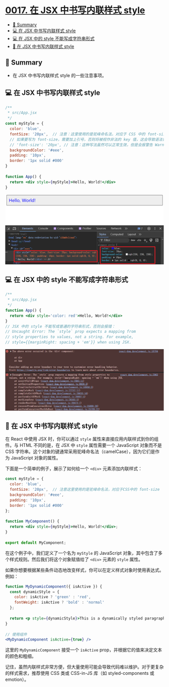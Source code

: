 # [0017. 在 JSX 中书写内联样式 style](https://github.com/Tdahuyou/react/tree/main/0017.%20%E5%9C%A8%20JSX%20%E4%B8%AD%E4%B9%A6%E5%86%99%E5%86%85%E8%81%94%E6%A0%B7%E5%BC%8F%20style/README.md)

<!-- region:toc -->
- [📝 Summary](#-summary)
- [💻 在 JSX 中书写内联样式 style](#-在-jsx-中书写内联样式-style)
- [💻 在 JSX 中的 style 不能写成字符串形式](#-在-jsx-中的-style-不能写成字符串形式)
- [🤖 在 JSX 中书写内联样式 style](#🤖-在-jsx-中书写内联样式-style)
<!-- endregion:toc -->

## 📝 Summary

- 在 JSX 中书写内联样式 style 的一些注意事项。

## 💻 在 JSX 中书写内联样式 style

```jsx
/**
 * src/App.jsx
 */
const myStyle = {
  color: 'blue',
  fontSize: '20px',  // 注意：这里使用的是驼峰命名法，对应于 CSS 中的 font-size
  // 如果要写为 font-size，需要加上引号，否则将被视作非法的 key 值，这会导致语法错误。
  // 'font-size': '20px', // 注意：这种写法虽然可以正常生效，但是会报警告 Warning: Unsupported style property font-size. Did you mean fontSize?
  backgroundColor: '#eee',
  padding: '10px',
  border: '1px solid #000'
}

function App() {
  return <div style={myStyle}>Hello, World!</div>
}
```

![](md-imgs/2024-09-29-09-09-42.png)

## 💻 在 JSX 中的 style 不能写成字符串形式

```jsx
/**
 * src/App.jsx
 */
function App() {
  return <div style='color: red'>Hello, World!</div>
}
// JSX 中的 style 不能写成普通的字符串形式，否则会报错：
// Uncaught Error: The `style` prop expects a mapping from
// style properties to values, not a string. For example,
// style={{marginRight: spacing + 'em'}} when using JSX.
```

![](md-imgs/2024-09-29-09-12-33.png)

## 🤖 在 JSX 中书写内联样式 style

在 React 中使用 JSX 时，你可以通过 `style` 属性来直接应用内联样式到你的组件。与 HTML 不同的是，在 JSX 中 `style` 属性需要一个 JavaScript 对象而不是 CSS 字符串。这个对象的键通常采用驼峰命名法（camelCase），因为它们是作为 JavaScript 对象的属性。

下面是一个简单的例子，展示了如何给一个 `<div>` 元素添加内联样式：

```jsx
const myStyle = {
  color: 'blue',
  fontSize: '20px',  // 注意这里使用的是驼峰命名法，对应于CSS中的 font-size
  backgroundColor: '#eee',
  padding: '10px',
  border: '1px solid #000'
};

function MyComponent() {
  return <div style={myStyle}>Hello, World!</div>;
}

export default MyComponent;
```

在这个例子中，我们定义了一个名为 `myStyle` 的 JavaScript 对象，其中包含了多个样式规则。然后我们将这个对象赋值给了 `<div>` 元素的 `style` 属性。

如果你想要根据某些条件动态地改变样式，你可以在定义样式对象时使用表达式。例如：

```jsx
function MyDynamicComponent({ isActive }) {
  const dynamicStyle = {
    color: isActive ? 'green' : 'red',
    fontWeight: isActive ? 'bold' : 'normal'
  };

  return <p style={dynamicStyle}>This is a dynamically styled paragraph.</p>;
}

// 使用组件
<MyDynamicComponent isActive={true} />
```

这里的 `MyDynamicComponent` 接受一个 `isActive` prop，并根据它的值来决定文本的颜色和粗细。

记住，虽然内联样式非常方便，但大量使用可能会导致代码难以维护。对于更复杂的样式需求，推荐使用 CSS 类或 CSS-in-JS 库（如 styled-components 或 emotion）。